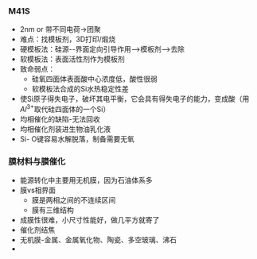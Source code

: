 ### M41S

- 2nm or 带不同电荷->团聚
- 难点：找模板剂，3D打印/煅烧
- 硬模板法：硅源--界面定向引导作用-->模板剂-->去除
- 软模板法：表面活性剂作为模板剂
- 致命弱点：
  - 硅氧四面体表面酸中心浓度低，酸性很弱
  - 软模板法合成的Si水热稳定性差
- 使Si原子得失电子，破坏其电平衡，它会具有得失电子的能力，变成酸（用$Al^{3+}$取代硅四面体的一个Si）
- 均相催化的缺陷-无法回收
- 均相催化剂装进生物油乳化液
- Si- O键容易水解脱落，制备需要无氧

### 膜材料与膜催化

- 能源转化中主要用无机膜，因为石油体系多
- 膜vs相界面
  - 膜是两相之间的不连续区间
  - 膜有三维结构
- 成膜性很难，小尺寸性能好，做几平方就寄了 
- 催化剂结焦
- 无机膜-金属、金属氧化物、陶瓷、多空玻璃、沸石
-
